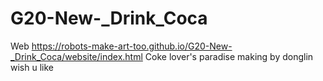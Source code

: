 # G20-New-_Drink_Coca
Web
https://robots-make-art-too.github.io/G20-New-_Drink_Coca/website/index.html
Coke lover's paradise
making by donglin wish u like 
